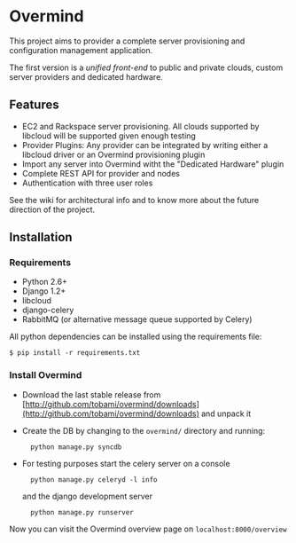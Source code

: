 # Overmind

This project aims to provider a complete server provisioning and configuration management application.

The first version is a *unified front-end* to public and private clouds, custom server providers and dedicated hardware.

## Features

* EC2 and Rackspace server provisioning. All clouds supported by libcloud will be supported given enough testing
* Provider Plugins: Any provider can be integrated by writing either a libcloud driver or an Overmind provisioning plugin
* Import any server into Overmind witht the "Dedicated Hardware" plugin
* Complete REST API for provider and nodes
* Authentication with three user roles

See the wiki for architectural info and to know more about the future direction of the project.

## Installation

### Requirements

* Python 2.6+
* Django 1.2+
* libcloud
* django-celery
* RabbitMQ (or alternative message queue supported by Celery)

All python dependencies can be installed using the requirements file:

    $ pip install -r requirements.txt

### Install Overmind

* Download the last stable release from
  [http://github.com/tobami/overmind/downloads](http://github.com/tobami/overmind/downloads)
  and unpack it
* Create the DB by changing to the `overmind/` directory and running:

        python manage.py syncdb

* For testing purposes start the celery server on a console

        python manage.py celeryd -l info

  and the django development server

        python manage.py runserver

Now you can visit the Overmind overview page on `localhost:8000/overview`
